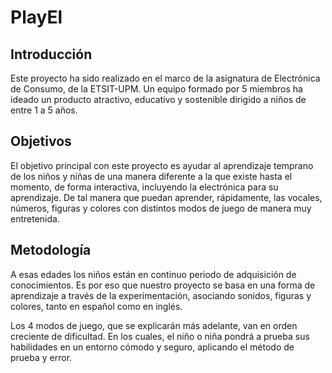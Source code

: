 # PlayEl

## Introducción

Este proyecto ha sido realizado en el marco de la asignatura de Electrónica de Consumo, de la ETSIT-UPM. Un equipo formado por 5 miembros ha ideado un producto atractivo, educativo y sostenible dirigido a niños de entre 1 a 5 años.

## Objetivos

El objetivo principal con este proyecto es ayudar al aprendizaje temprano de los niños y niñas de una manera diferente a la que existe hasta el momento, de forma interactiva, incluyendo la electrónica para su aprendizaje. De tal manera que puedan aprender, rápidamente, las vocales, números, figuras y colores con distintos modos de juego de manera muy entretenida. 

## Metodología
A esas edades los niños están en continuo periodo de adquisición de conocimientos. Es por eso que nuestro proyecto se basa en una forma de aprendizaje a través de la experimentación, asociando sonidos, figuras y colores, tanto en español como en inglés.

Los 4 modos de juego, que se explicarán más adelante, van en orden creciente de dificultad. En los cuales, el niño o niña pondrá a prueba sus habilidades en un entorno cómodo y seguro, aplicando el método de prueba y error. 
